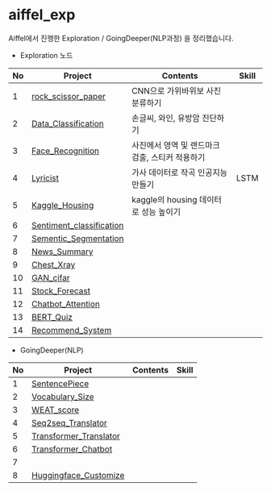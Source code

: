 # aiffel_exp
Aiffel에서 진행한 Exploration / GoingDeeper(NLP과정) 을 정리했습니다.
- Exploration 노드

|No|Project|Contents|Skill|
|---|-------|-------|-----|
|1|[rock_scissor_paper](exploration_01_rock_scissor_paper.ipynb)|CNN으로 가위바위보 사진 분류하기| |
|2|[Data_Classification]([E-02]Data_Classification.ipynb)|손글씨, 와인, 유방암 진단하기| |
|3|[Face_Recognition]([E-03]Face_Recognition.ipynb)|사진에서 영역 및 랜드마크 검출, 스티커 적용하기| |
|4|[Lyricist]([E-04]Lyricist.ipynb)|가사 데이터로 작곡 인공지능 만들기|LSTM|
|5|[Kaggle_Housing]([E-05]kaggle_housing.ipynb)|kaggle의 housing 데이터로 성능 높이기| |
|6|[Sentiment_classification]()| | |
|7|[Sementic_Segmentation]()| | |
|8|[News_Summary]()| | |
|9|[Chest_Xray]()| | |
|10|[GAN_cifar]()| | |
|11|[Stock_Forecast]()| | |
|12|[Chatbot_Attention]()| | |
|13|[BERT_Quiz]()| | |
|14|[Recommend_System]()| | |

- GoingDeeper(NLP)

|No|Project|Contents|Skill|
|---|-------|-------|-----|
|1|[SentencePiece]()| | |
|2|[Vocabulary_Size]()| | |
|3|[WEAT_score]()| | |
|4|[Seq2seq_Translator]()| | |
|5|[Transformer_Translator]()| | |
|6|[Transformer_Chatbot]()| | |
|7|[]()| | |
|8|[Huggingface_Customize]()| | |
